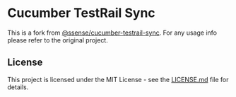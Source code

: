 # Cucumber TestRail Sync
This is a fork from [@ssense/cucumber-testrail-sync](https://github.com/SSENSE/node-cucumber-testrail-sync).
For any usage info please refer to the original project.

## License

This project is licensed under the MIT License - see the [LICENSE.md](LICENSE.md) file for details.
